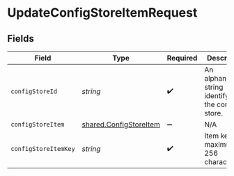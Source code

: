 # UpdateConfigStoreItemRequest


## Fields

| Field                                                            | Type                                                             | Required                                                         | Description                                                      | Example                                                          |
| ---------------------------------------------------------------- | ---------------------------------------------------------------- | ---------------------------------------------------------------- | ---------------------------------------------------------------- | ---------------------------------------------------------------- |
| `configStoreId`                                                  | *string*                                                         | :heavy_check_mark:                                               | An alphanumeric string identifying the config store.             | 7Lsb7Y76rChV9hSrv3KgFl                                           |
| `configStoreItem`                                                | [shared.ConfigStoreItem](../../models/shared/configstoreitem.md) | :heavy_minus_sign:                                               | N/A                                                              |                                                                  |
| `configStoreItemKey`                                             | *string*                                                         | :heavy_check_mark:                                               | Item key, maximum 256 characters.                                | test-key                                                         |